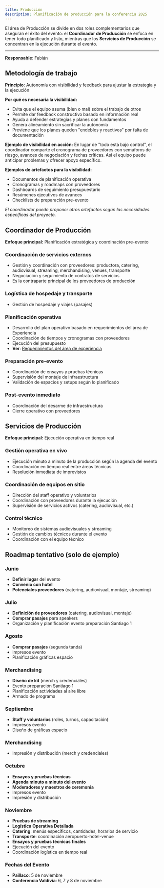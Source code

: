 ```yaml
---
title: Producción
description: Planificación de producción para la conferencia 2025
---
```


El área de Producción se divide en dos roles complementarios que aseguran el éxito del evento: el **Coordinador de Producción** se enfoca en tener todo planificado y listo, mientras que los **Servicios de Producción** se concentran en la ejecución durante el evento.

---

**Responsable**: Fabián

## Metodología de trabajo

**Principio:** Autonomía con visibilidad y feedback para ajustar la estrategia y la ejecución

**Por qué es necesaria la visibilidad:**
- Evita que el equipo asuma (bien o mal) sobre el trabajo de otros
- Permite dar feedback constructivo basado en información real
- Ayuda a defender estrategias y planes con fundamentos
- Genera alineamiento sin sacrificar la autonomía
- Previene que los planes queden "endebles y reactivos" por falta de documentación

**Ejemplo de visibilidad en acción:** En lugar de "todo está bajo control", el coordinador comparte el cronograma de proveedores con semáforos de riesgo, avances de negociación y fechas críticas. Así el equipo puede anticipar problemas y ofrecer apoyo específico.

**Ejemplos de artefactos para la visibilidad:**
- Documentos de planificación operativa
- Cronogramas y roadmaps con proveedores
- Dashboards de seguimiento presupuestario
- Resúmenes ejecutivos de avances
- Checklists de preparación pre-evento

*El coordinador puede proponer otros artefactos según las necesidades específicas del proyecto.*

## Coordinador de Producción

**Enfoque principal:** Planificación estratégica y coordinación pre-evento

### Coordinación de servicios externos
- Gestión y coordinación con proveedores: productora, catering, audiovisual, streaming, merchandising, venues, transporte
- Negociación y seguimiento de contratos de servicios
- Es la contraparte principal de los proveedores de producción

### Logística de hospedaje y transporte
- Gestión de hospedaje y viajes (pasajes)

### Planificación operativa
- Desarrollo del plan operativo basado en requerimientos del área de Experiencia
- Coordinación de tiempos y cronogramas con proveedores
- Ejecución del presupuesto
- **Ver**: [Requerimientos del área de experiencia](/areas/produccion/requerimientos-experiencia)

### Preparación pre-evento
- Coordinación de ensayos y pruebas técnicas
- Supervisión del montaje de infraestructura
- Validación de espacios y setups según lo planificado

### Post-evento inmediato
- Coordinación del desarme de infraestructura
- Cierre operativo con proveedores

## Servicios de Producción

**Enfoque principal:** Ejecución operativa en tiempo real

### Gestión operativa en vivo
- Ejecución minuto a minuto de la producción según la agenda del evento
- Coordinación en tiempo real entre áreas técnicas
- Resolución inmediata de imprevistos

### Coordinación de equipos en sitio
- Dirección del staff operativo y voluntarios
- Coordinación con proveedores durante la ejecución
- Supervisión de servicios activos (catering, audiovisual, etc.)

### Control técnico
- Monitoreo de sistemas audiovisuales y streaming
- Gestión de cambios técnicos durante el evento
- Coordinación con el equipo técnico

## Roadmap tentativo (solo de ejemplo)

### Junio
- **Definir lugar** del evento
- **Convenio con hotel**
- **Potenciales proveedores** (catering, audiovisual, montaje, streaming)

### Julio
- **Definición de proveedores** (catering, audiovisual, montaje)
- **Comprar pasajes** para speakers
- Organización y planificación evento preparación Santiago 1

### Agosto
- **Comprar pasajes** (segunda tanda)
- Impresos evento
- Planificación gráficas espacio

### Merchandising
- **Diseño de kit** (merch y credenciales)
- Evento preparación Santiago 1
- Planificación actividades al aire libre
- Armado de programa

### Septiembre
- **Staff y voluntarios** (roles, turnos, capacitación)
- Impresos evento
- Diseño de gráficas espacio

### Merchandising
- Impresión y distribución (merch y credenciales)

### Octubre
- **Ensayos y pruebas técnicas**
- **Agenda minuto a minuto del evento**
- **Moderadores y maestros de ceremonia**
- Impresos evento
- Impresión y distribución


### Noviembre
- **Pruebas de streaming**
- **Logística Operativa Detallada**
- **Catering**: menús específicos, cantidades, horarios de servicio
- **Transporte**: coordinación aeropuerto-hotel-venue
- **Ensayos y pruebas técnicas finales**
- Ejecución del evento
- Coordinación logística en tiempo real

### Fechas del Evento
- **Paillaco**: 5 de noviembre
- **Conferencia Valdivia**: 6, 7 y 8 de noviembre